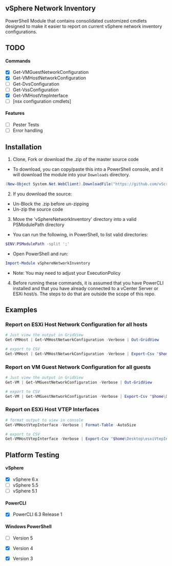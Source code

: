 ## vSphere Network Inventory
PowerShell Module that contains consolidated customized cmdlets designed to make it easier to report on current vSphere network inventory configurations.

## TODO
#### Commands
- [x] Get-VMGuestNetworkConfiguration
- [x] Get-VMHostNetworkConfiguration
- [ ] Get-DvsConfiguration
- [ ] Get-VssConfiguration
- [x] Get-VMHostVtepInterface
- [ ] [nsx configuration cmdlets]

#### Features
- [ ] Pester Tests
- [ ] Error handling

## Installation

1. Clone, Fork or download the .zip of the master source code
  * To download, you can copy/paste this into a PowerShell console, and it will download the module into your ``Downloads`` directory.
  ```powershell
(New-Object System.Net.WebClient).DownloadFile("https://github.com/vScripter/vSphereNetworkInventory/archive/master.zip","$ENV:USERPROFILE\Downloads\vSphereNetworkInventory.zip")
```

2. If you download the source:
  * Un-Block the .zip before un-zipping
  * Un-zip the source code

3. Move the 'vSphereNetworkInventory' directory into a valid PSModulePath directory
  * You can run the following, in PowerShell, to list valid directories:
  ```powershell
  $ENV:PSModulePath -split ';'
  ```
  * Open PowerShell and run:
  ```powershell
  Import-Module vSphereNetworkInventory
  ```
  * Note: You may need to adjust your ExecutionPolicy

4. Before running these commands, it is assumed that you have PowerCLI installed and that you have already connected to a vCenter Server or ESXi host/s. The steps to do that are outside the scope of this repo.


## Examples

### Report on ESXi Host Network Configuration for all hosts

```powershell
# Just view the output in GridView
Get-VMHost | Get-VMHostNetworkConfiguration -Verbose | Out-GridView

# export to CSV
Get-VMHost | Get-VMHostNetworkConfiguration -Verbose | Export-Csv "$home\Desktop\esxiNetworkConfigurations.csv" -NoTypeInformation -Force
```

### Report on VM Guest Network Configuration for all guests

```powershell
# Just view the output in GridView
Get-VM | Get-VMGuestNetworkConfiguration -Verbose | Out-GridView

# export to CSV
Get-VM | Get-VMGuestNetworkConfiguration -Verbose | Export-Csv "$home\Desktop\guestNetworkConfigurations.csv" -NoTypeInformation -Force
```

### Report on ESXi Host VTEP Interfaces
```powershell
# format output to view in console
Get-VMHostVtepInterface -Verbose | Format-Table -AutoSize

# export to CSV
Get-VMHostVtepInterface -Verbose | Export-Csv "$home\Desktop\esxiVtepInterfaces.csv" -NoTypeInformation -Force
```

## Platform Testing

#### vSphere
- [x] vSphere 6.x
- [ ] vSphere 5.5
- [ ] vSphere 5.1

#### PowerCLI
- [x] PowerCLI 6.3 Release 1

#### Windows PowerShell
- [ ] Version 5
- [x] Version 4
- [x] Version 3


